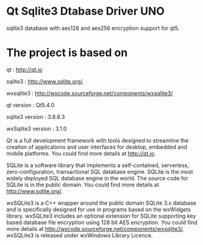 # Qt Sqlite3 Dtabase Driver UNO

sqlite3 database with aes128 and aes256 encryption support for qt5.

The project is based on
==========================
qt : http://qt.io

sqlite3 : http://www.sqlite.org/.

wxsqlite3 : http://wxcode.sourceforge.net/components/wxsqlite3/


qt version : Qt5.4.0

sqlite3 version : 3.8.8.3

wxSqlite3 version : 3.1.0

Qt is a full development framework with tools designed to streamline the creation of applications and user interfaces for desktop, embedded and mobile platforms. You could find more details at http://qt.io.


SQLite is a software library that implements a self-contained, serverless, zero-configuration, transactional SQL database engine. SQLite is the most widely deployed SQL database engine in the world. The source code for SQLite is in the public domain. You could find more details at http://www.sqlite.org/.

wxSQLite3 is a C++ wrapper around the public domain SQLite 3.x database and is specifically designed for use in programs based on the wxWidgets library. wxSQLite3 includes an optional extension for SQLite supporting key based database file encryption using 128 bit AES encryption. You could find more details at http://wxcode.sourceforge.net/components/wxsqlite3/. wxSQLite3 is released under wxWindows Library Licence.
